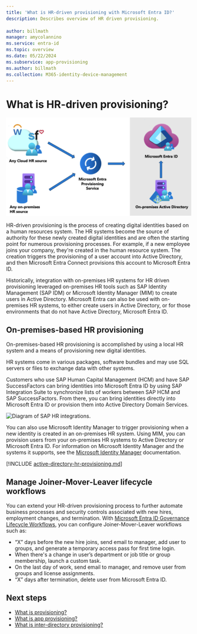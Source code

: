 ```yaml
---
title: 'What is HR-driven provisioning with Microsoft Entra ID?'
description: Describes overview of HR driven provisioning.

author: billmath
manager: amycolannino
ms.service: entra-id
ms.topic: overview
ms.date: 05/22/2024
ms.subservice: app-provisioning
ms.author: billmath
ms.collection: M365-identity-device-management
---
```


# What is HR-driven provisioning?

![HR provisioning](./media/what-is-hr-driven-provisioning/cloud2a.png)

HR-driven provisioning is the process of creating digital identities based on a human resources system. The HR systems become the source of authority for these newly created digital identities and are often the starting point for numerous provisioning processes. For example, if a new employee joins your company, they're created in the human resource system. The creation triggers the provisioning of a user account into Active Directory, and then Microsoft Entra Connect provisions this account to Microsoft Entra ID.

Historically, integration with on-premises HR systems for HR driven provisioning leveraged on-premises HR tools such as SAP Identity Management (SAP IDM) or Microsoft Identity Manager (MIM) to create users in Active Directory. Microsoft Entra can also be used with on-premises HR systems, to either create users in Active Directory, or for those environments that do not have Active Directory, Microsoft Entra ID.

## On-premises-based HR provisioning
On-premises-based HR provisioning is accomplished by using a local HR system and a means of provisioning new digital identities.

HR systems come in various packages, software bundles and may use SQL servers or files to exchange data with other systems.

Customers who use SAP Human Capital Management (HCM) and have SAP SuccessFactors can bring identities into Microsoft Entra ID by using SAP Integration Suite to synchronize lists of workers between SAP HCM and SAP SuccessFactors. From there, you can bring identities directly into Microsoft Entra ID or provision them into Active Directory Domain Services.

![Diagram of SAP HR integrations.](~/id-governance/media/sap/sap-hr.png)

You can also use Microsoft Identity Manager to trigger provisioning when a new identity is created in an on-premises HR system. Using MIM, you can provision users from your on-premises HR systems to Active Directory or Microsoft Entra ID. For information on Microsoft Identity Manager and the systems it supports, see the [Microsoft Identity Manager](/microsoft-identity-manager/microsoft-identity-manager-2016) documentation.

[!INCLUDE [active-directory-hr-provisioning.md](~/includes/entra-hr-provisioning.md)]

## Manage Joiner-Mover-Leaver lifecycle workflows
You can extend your HR-driven provisioning process to further automate business processes and security controls associated with new hires, employment changes, and termination. With [Microsoft Entra ID Governance Lifecycle Workflows](~/id-governance/what-are-lifecycle-workflows.md), you can configure Joiner-Mover-Leaver workflows such as:  

- “X” days before the new hire joins, send email to manager, add user to groups, and generate a temporary access pass for first time login. 
- When there's a change in user’s department or job title or group membership, launch a custom task.  
- On the last day of work, send email to manager, and remove user from groups and license assignments.  
- “X” days after termination, delete user from Microsoft Entra ID.


## Next steps 
- [What is provisioning?](~/id-governance/what-is-provisioning.md)
- [What is app provisioning?](~/identity/app-provisioning/user-provisioning.md)
- [What is inter-directory provisioning?](~/identity/hybrid/what-is-inter-directory-provisioning.md)
